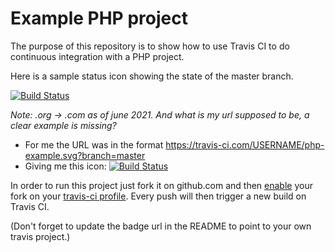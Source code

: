 Example PHP project
===================

The purpose of this repository is to show how to use Travis CI to do
continuous integration with a PHP project.

Here is a sample status icon showing the state of the master branch.

[![Build Status](https://travis-ci.org/travis-ci-examples/php.svg?branch=master)](https://travis-ci.org/travis-ci-examples/php)

_Note: .org -> .com as of june 2021.  And what is my url supposed to be, a clear example is missing?_

* For me the URL was in the format https://travis-ci.com/USERNAME/php-example.svg?branch=master
* Giving me this icon: [![Build Status](https://travis-ci.com/mowiz/php-example.svg?branch=master)](https://travis-ci.com/mowiz/php-example.svg?branch=master)

In order to run this project just fork it on github.com and then [enable](http://about.travis-ci.org/docs/user/getting-started/)
your fork on your [travis-ci profile](http://travis-ci.org/profile). Every push will then trigger a new build on Travis CI.

(Don't forget to update the badge url in the README to point to your own travis project.)
